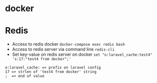 # docker
# Redis
- Access to redis docker
`docker-compose exec redis bash`
- Access to redis server via command line
`redis-cli`
- Set key-value on redis server on docker
`set "o:laravel_cache:test4" 's:17:"test4 from docker";'`
```
o:laravel_cache: => prefix on laravel config
17 => strlen of 'test4 from docker' string
;  => end of value
```
